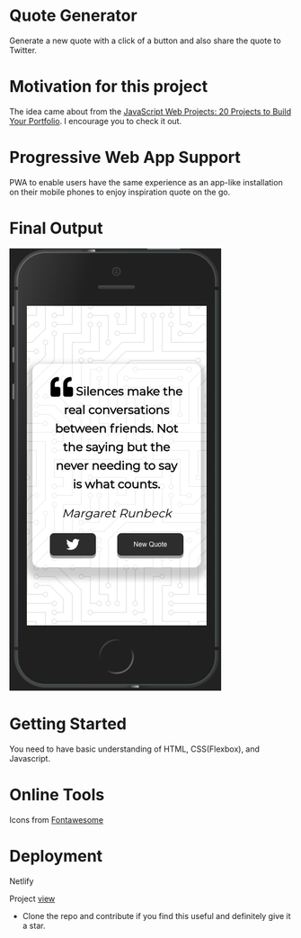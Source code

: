 # Quote Generator

Generate a new quote with a click of  a button and also share the quote to Twitter.

# Motivation for this project

The idea came about from the [JavaScript Web Projects: 20 Projects to Build Your Portfolio](https://academy.zerotomastery.io/p/javascript-projects). I encourage you to check it out.

# Progressive Web App Support

PWA to enable users have the same experience as an app-like installation on their mobile phones to enjoy inspiration quote on the go.


# Final Output

![Quote generator](./img/shot.png)

# Getting Started

You need to have basic understanding of HTML, CSS(Flexbox), and Javascript.

# Online Tools

Icons from [Fontawesome](https://fontawesome.com/)

# Deployment

Netlify

Project [view](https://generate-quote.netlify.app/)

+ Clone the repo and contribute if you find this useful and definitely give it a star.
